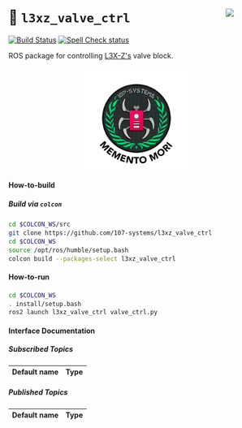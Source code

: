 <a href="https://107-systems.org/"><img align="right" src="https://raw.githubusercontent.com/107-systems/.github/main/logo/107-systems.png" width="15%"></a>
:floppy_disk: `l3xz_valve_ctrl`
===================================
[![Build Status](https://github.com/107-systems/l3xz_valve_ctrl/actions/workflows/ros2.yml/badge.svg)](https://github.com/107-systems/l3xz_valve_ctrl/actions/workflows/ros2.yml)
[![Spell Check status](https://github.com/107-systems/l3xz_valve_ctrl/actions/workflows/spell-check.yml/badge.svg)](https://github.com/107-systems/l3xz_valve_ctrl/actions/workflows/spell-check.yml)

ROS package for controlling [L3X-Z's](https://github.com/107-systems/l3xz) valve block.

<p align="center">
  <a href="https://github.com/107-systems/l3xz"><img src="https://raw.githubusercontent.com/107-systems/.github/main/logo/l3xz-logo-memento-mori-github.png" width="40%"></a>
</p>

#### How-to-build
##### Build via `colcon`
```bash
cd $COLCON_WS/src
git clone https://github.com/107-systems/l3xz_valve_ctrl
cd $COLCON_WS
source /opt/ros/humble/setup.bash
colcon build --packages-select l3xz_valve_ctrl
```

#### How-to-run
```bash
cd $COLCON_WS
. install/setup.bash
ros2 launch l3xz_valve_ctrl valve_ctrl.py
```

#### Interface Documentation
##### Subscribed Topics
| Default name | Type |
|:-:|:-:|

##### Published Topics
|           Default name           |                                     Type                                     |
|:--------------------------------:|:----------------------------------------------------------------------------:|
